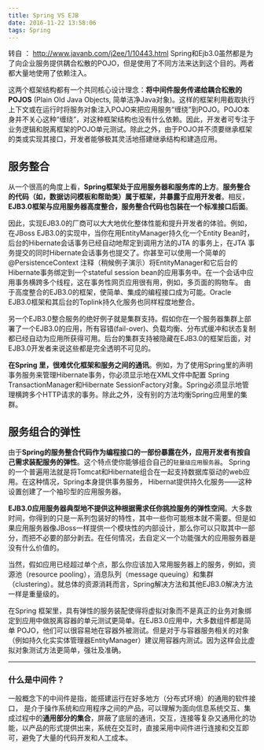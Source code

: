 ```yaml
---
title: Spring VS EJB
date: 2016-11-22 13:58:06
tags: Spring
---
```


转自 ： http://www.javanb.com/j2ee/1/10443.html
Spring和Ejb3.0虽然都是为了向企业服务提供耦合松散的POJO，但是使用了不同方法来达到这个目的。两者都大量地使用了依赖注入。

这两个框架结构都有一个共同核心设计理念：**将中间件服务传递给耦合松散的POJOS** (Plain Old Java Objects, 简单洁净Java对象)。这样的框架利用截取执行上下文或在运行时将服务对象注入POJO来把应用服务“缠绕”到POJO。POJO本身并不关心这种“缠绕”，对这种框架结构也没有什么依赖。因此，开发者可专注于业务逻辑和脱离框架的POJO单元测试。除此之外，由于POJO并不须要继承框架的类或实现其接口，开发者能够极其灵活地搭建继承结构和建造应用。

## 服务整合
从一个很高的角度上看，**Spring框架处于应用服务器和服务库的上方**。**服务整合的代码（如，数据访问模板和帮助类）属于框架，并暴露于应用开发者**。相反，**EJB3.0框架与应用服务器高度整合，服务整合代码也包装在一个标准接口后面**。

因此，实现EJB3.0的厂商可以大大地优化整体性能和提升开发者的体验。例如，在JBoss EJB3.0的实现中，当你在用EntityManager持久化一个Entity Bean时，后台的Hibernate会话事务已经自动地帮定到调用方法的JTA 的事务上，在JTA 事务提交的同时Hibernate会话事务也提交了。你甚至可以使用一个简单的 @PersistenceContext 注释（稍候例子演示）将EntityManager和它后台的Hibernate事务绑定到一个stateful session bean的应用事务中。在一个会话中应用事务横跨多个线程，这在事务性网页应用很有用，例如，多页面的购物车。
由于高度整合的EJB3.0的框架，使简单、集成的编程接口成为可能。Oracle EJB3.0框架和其后台的Toplink持久化服务也同样程度地整合。

另一个EJB3.0整合服务的绝好例子就是集群支持。假如你在一个服务器集群上部署了一个EJB3.0的应用，所有容错(fail-over)、负载均衡、分布式缓冲和状态复制都已经自动为应用所获得可用。后台的集群支持被隐藏在EJB3.0的框架后面，对EJB3.0开发者来说这些都是完全透明不可见的。

**在Spring 里，很难优化框架和服务之间的通讯**。例如，为了使用Spring里的声明事务服务来管理Hibernate事务，你必须显示地在XML文件中配置 Spring TransactionManager和Hibernate SessionFactory对象。Spring必须显示地管理横跨多个HTTP请求的事务。除此之外，没有别的方法均衡Spring应用里的集群。


## 服务组合的弹性
由于**Spring的服务整合代码作为编程接口的一部份暴露在外，应用开发者有按自己需求装配服务的弹性**。这个特点使你能够组合自己的`轻量级应用服务器`。 Spring的一个普遍用法就是将Tomcat和Hibernate组合在一起支持数据库驱动的web应用。在这种情况，Spring本身提供事务服务， Hibernat提供持久化服务——这种设置创建了一个袖珍型的应用服务器。

**EJB3.0应用服务器典型地不提供这种根据需求任你挑捡服务的弹性空间**。大多数时间，你得到的只是一系列包装好的特性，其中一些你可能根本就不需要。但是如果应用服务器像JBoss一样提供一个模块性的内部设计，那么你可以只取其中一部分，而把不必要的部分剥去。在任何情况，去自定义一个功能强大的应用服务器是没有什么价值的。

当然，假如应用已经超过单个点，那么你应该加入常用服务器上的服务，例如，资源池（resource pooling），消息队列（message queuing）和集群（clustering）。就总体的资源消耗而言，Spring解决方法和其他EJB3.0解决方法一样是重量级的。

在Spring 框架里，具有弹性的服务装配使得将虚拟对象而不是真正的业务对象绑定到应用中做脱离容器的单元测试更简单。在EJB3.0应用中，大多数组件都是简单 POJO，他们可以很容易地在容器外被测试。但是对于与容器服务相关的对象（例如持久化实实体管理器EntityManager）建议用容器内测试。因为这样会比虚拟对象测试方法更简单，强壮及准确。

--- 
### 什么是中间件？
一般概念下的中间件是指，能搭建运行在好多地方（分布式环境）的通用的软件接口， 
是介于操作系统和应用程序之间的产品，可以理解为面向信息系统交互、集成过程中的**通用部分的集合**，屏蔽了底层的通讯，交互，连接等复杂又通用化的功能，以产品的形式提供出来，系统在交互时，直接采用中间件进行连接和交互即可，避免了大量的代码开发和人工成本。

